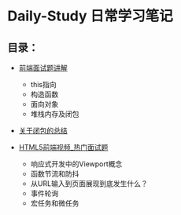 # Daily-Study 日常学习笔记
## 目录：
- [前端面试题讲解](https://github.com/EsunR/Daily-Study/blob/master/Note/%E5%89%8D%E7%AB%AF%E9%9D%A2%E8%AF%95%E9%A2%98%E8%AE%B2%E8%A7%A3(THIS%E3%80%81%E6%9E%84%E9%80%A0%E5%87%BD%E6%95%B0%E3%80%81%E9%9D%A2%E5%90%91%E5%AF%B9%E8%B1%A1%E3%80%81%E5%A0%86%E6%A0%88%E5%86%85%E5%AD%98%E4%BB%A5%E5%8F%8A%E9%97%AD%E5%8C%85).md)
  - this指向
  - 构造函数
  - 面向对象
  - 堆栈内存及闭包

- [关于闭包的总结](https://github.com/EsunR/Daily-Study/blob/master/Note/%E9%97%AD%E5%8C%85%E6%80%BB%E7%BB%93.md)

- [HTML5前端视频_热门面试题](https://github.com/EsunR/Daily-Study/blob/master/Note/HTML5%E5%89%8D%E7%AB%AF%E8%A7%86%E9%A2%91_%E7%83%AD%E9%97%A8%E9%9D%A2%E8%AF%95%E9%A2%98.md)
  - 响应式开发中的Viewport概念
  - 函数节流和防抖
  - 从URL输入到页面展现到底发生什么？
  - 事件轮询
  - 宏任务和微任务